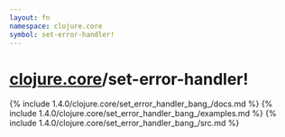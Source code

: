 ```yaml
---
layout: fn
namespace: clojure.core
symbol: set-error-handler!
---
```


# [clojure.core](../)/set-error-handler!

{% include 1.4.0/clojure.core/set_error_handler_bang_/docs.md %}
{% include 1.4.0/clojure.core/set_error_handler_bang_/examples.md %}
{% include 1.4.0/clojure.core/set_error_handler_bang_/src.md %}

